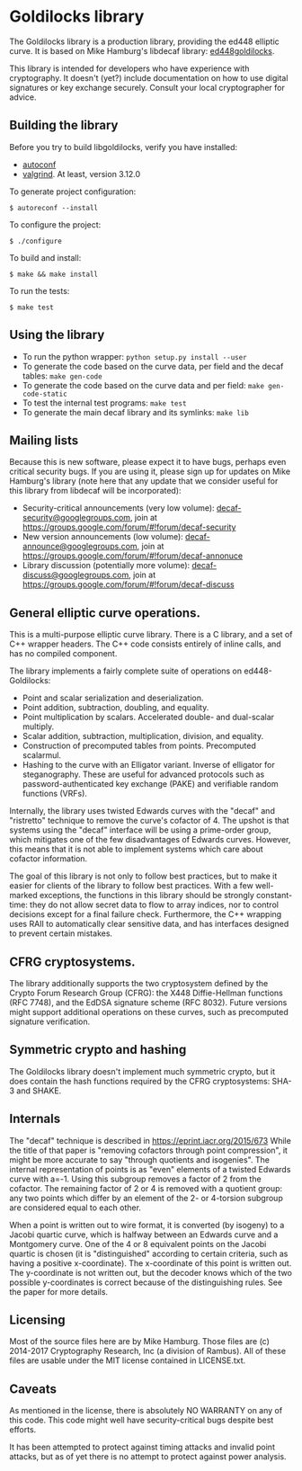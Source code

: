 # Goldilocks library

The Goldilocks library is a production library, providing the ed448 elliptic
curve. It is based on Mike Hamburg's libdecaf library:
[ed448goldilocks](https://sourceforge.net/p/ed448goldilocks/code/ci/master/tree/).

This library is intended for developers who have experience with cryptography.
It doesn't (yet?) include documentation on how to use digital signatures or key
exchange securely.  Consult your local cryptographer for advice.

## Building the library

Before you try to build libgoldilocks, verify you have installed:

* [autoconf](https://www.gnu.org/software/autoconf/autoconf.html)
* [valgrind](http://valgrind.org/). At least, version 3.12.0

To generate project configuration:

```
$ autoreconf --install
```

To configure the project:

```
$ ./configure
```

To build and install:

```
$ make && make install
```

To run the tests:

```
$ make test
```

## Using the library

* To run the python wrapper: `python setup.py install --user`
* To generate the code based on the curve data, per field and the decaf tables:
  `make gen-code`
* To generate the code based on the curve data and per field:
  `make gen-code-static`
* To test the internal test programs: `make test`
* To generate the main decaf library and its symlinks: `make lib`

## Mailing lists

Because this is new software, please expect it to have bugs, perhaps even
critical security bugs.  If you are using it, please sign up for updates on
Mike Hamburg's library (note here that any update that we consider useful for
this library from libdecaf will be incorporated):

* Security-critical announcements (very low volume):
    decaf-security@googlegroups.com, join at https://groups.google.com/forum/#!forum/decaf-security
* New version announcements (low volume):
    decaf-announce@googlegroups.com, join at https://groups.google.com/forum/#!forum/decaf-annonuce
* Library discussion (potentially more volume):
    decaf-discuss@googlegroups.com, join at https://groups.google.com/forum/#!forum/decaf-discuss

## General elliptic curve operations.

This is a multi-purpose elliptic curve library. There is a C library, and a set
of C++ wrapper headers. The C++ code consists entirely of inline calls, and has
no compiled component.

The library implements a fairly complete suite of operations on
ed448-Goldilocks:

* Point and scalar serialization and deserialization.
* Point addition, subtraction, doubling, and equality.
* Point multiplication by scalars.  Accelerated double- and dual-scalar multiply.
* Scalar addition, subtraction, multiplication, division, and equality.
* Construction of precomputed tables from points. Precomputed scalarmul.
* Hashing to the curve with an Elligator variant. Inverse of elligator for
  steganography. These are useful for advanced protocols such as
  password-authenticated key exchange (PAKE) and verifiable random functions
  (VRFs).

Internally, the library uses twisted Edwards curves with the "decaf" and
"ristretto" technique to remove the curve's cofactor of 4. The upshot is that
systems using the "decaf" interface will be using a prime-order group, which
mitigates one of the few disadvantages of Edwards curves. However, this means
that it is not able to implement systems which care about cofactor information.

The goal of this library is not only to follow best practices, but to make it
easier for clients of the library to follow best practices. With a few
well-marked exceptions, the functions in this library should be strongly
constant-time: they do not allow secret data to flow to array indices, nor to
control decisions except for a final failure check.  Furthermore, the C++
wrapping uses RAII to automatically clear sensitive data, and has interfaces
designed to prevent certain mistakes.

## CFRG cryptosystems.

The library additionally supports the two cryptosystem defined by the Crypto
Forum Research Group (CFRG): the X448 Diffie-Hellman functions (RFC 7748), and
the EdDSA signature scheme (RFC 8032). Future versions might support additional
operations on these curves, such as precomputed signature verification.

## Symmetric crypto and hashing

The Goldilocks library doesn't implement much symmetric crypto, but it does
contain the hash functions required by the CFRG cryptosystems: SHA-3 and SHAKE.

## Internals

The "decaf" technique is described in https://eprint.iacr.org/2015/673 While the
title of that paper is "removing cofactors through point compression", it might
be more accurate to say "through quotients and isogenies". The internal
representation of points is as "even" elements of a twisted Edwards curve with
a=-1.  Using this subgroup removes a factor of 2 from the cofactor. The
remaining factor of 2 or 4 is removed with a quotient group: any two points
which differ by an element of the 2- or 4-torsion subgroup are considered equal
to each other.

When a point is written out to wire format, it is converted (by isogeny) to a
Jacobi quartic curve, which is halfway between an Edwards curve and a Montgomery
curve. One of the 4 or 8 equivalent points on the Jacobi quartic is chosen (it
is "distinguished" according to certain criteria, such as having a positive
x-coordinate). The x-coordinate of this point is written out. The y-coordinate
is not written out, but the decoder knows which of the two possible
y-coordinates is correct because of the distinguishing rules.
See the paper for more details.

## Licensing

Most of the source files here are by Mike Hamburg.  Those files are (c)
2014-2017 Cryptography Research, Inc (a division of Rambus). All of these files
are usable under the MIT license contained in LICENSE.txt.

## Caveats

As mentioned in the license, there is absolutely NO WARRANTY on any of this
code. This code might well have security-critical bugs despite best efforts.

It has been attempted to protect against timing attacks and invalid point
attacks, but as of yet there is no attempt to protect against power analysis.
